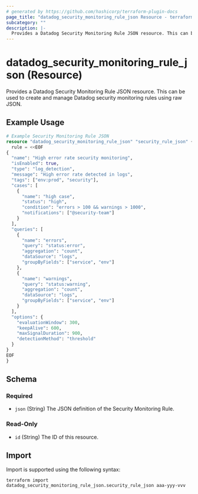```yaml
---
# generated by https://github.com/hashicorp/terraform-plugin-docs
page_title: "datadog_security_monitoring_rule_json Resource - terraform-provider-datadog"
subcategory: ""
description: |-
  Provides a Datadog Security Monitoring Rule JSON resource. This can be used to create and manage Datadog security monitoring rules using raw JSON.
---
```


# datadog_security_monitoring_rule_json (Resource)

Provides a Datadog Security Monitoring Rule JSON resource. This can be used to create and manage Datadog security monitoring rules using raw JSON.

## Example Usage

```terraform
# Example Security Monitoring Rule JSON
resource "datadog_security_monitoring_rule_json" "security_rule_json" {
  rule = <<EOF
{
  "name": "High error rate security monitoring",
  "isEnabled": true,
  "type": "log_detection",
  "message": "High error rate detected in logs",
  "tags": ["env:prod", "security"],
  "cases": [
    {
      "name": "high case",
      "status": "high",
      "condition": "errors > 100 && warnings > 1000",
      "notifications": ["@security-team"]
    }
  ],
  "queries": [
    {
      "name": "errors",
      "query": "status:error",
      "aggregation": "count",
      "dataSource": "logs",
      "groupByFields": ["service", "env"]
    },
    {
      "name": "warnings",
      "query": "status:warning",
      "aggregation": "count",
      "dataSource": "logs",
      "groupByFields": ["service", "env"]
    }
  ],
  "options": {
    "evaluationWindow": 300,
    "keepAlive": 600,
    "maxSignalDuration": 900,
    "detectionMethod": "threshold"
  }
}
EOF
}
```

<!-- schema generated by tfplugindocs -->
## Schema

### Required

- `json` (String) The JSON definition of the Security Monitoring Rule.

### Read-Only

- `id` (String) The ID of this resource.

## Import

Import is supported using the following syntax:

```shell
terraform import datadog_security_monitoring_rule_json.security_rule_json aaa-yyy-vvv
```
